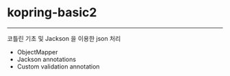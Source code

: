 # kopring-basic2
<hr>
코틀린 기초 및 Jackson 을 이용한 json 처리

- ObjectMapper
- Jackson annotations
- Custom validation annotation
